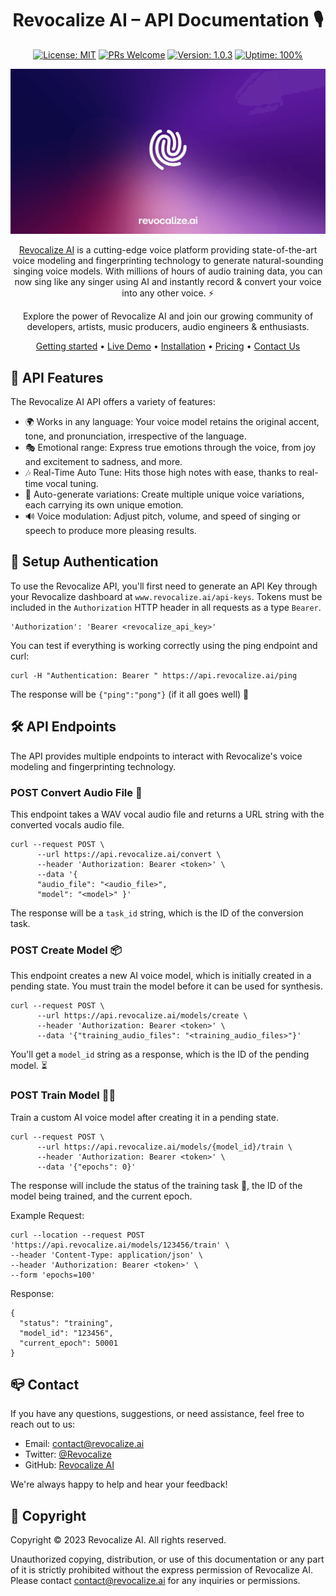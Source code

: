 <!-- markdownlint-configure-file {
  "MD013": {
    "code_blocks": false,
    "tables": false
  },
  "MD033": false,
  "MD041": false
} -->

<div align="center">

# Revocalize AI – API Documentation 🎙️

[![License: MIT](https://img.shields.io/badge/License-MIT-yellow.svg)](https://opensource.org/licenses/MIT)
<a href='http://makeapullrequest.com'><img alt='PRs Welcome' src='https://img.shields.io/badge/PRs-welcome-brightgreen.svg?style=shields'/></a>
[![Version: 1.0.3](https://img.shields.io/badge/Version-1.0.3-blue)](https://www.revocalize.ai)
[![Uptime: 100%](https://img.shields.io/badge/Uptime-100%25-brightgreen)](https://www.revocalize.ai)

[![Revocalize AI Voice Models](/images/revocalize-ai-voice-models.png)](https://www.revocalize.ai)

[Revocalize AI](https://www.revocalize.ai) is a cutting-edge voice platform providing state-of-the-art voice modeling and fingerprinting technology to generate natural-sounding singing voice models. With millions of hours of audio training data, you can now sing like any singer using AI and instantly record & convert your voice into any other voice. ⚡️ 

Explore the power of Revocalize AI and join our growing community of developers, artists, music producers, audio engineers & enthusiasts.

[Getting started](https://docs.revocalize.ai) •
[Live Demo](https://www.revocalize.ai) •
[Installation](https://docs.revocalize.ai/authentication) •
[Pricing](https://www.revocalize.ai/pricing) •
[Contact Us](mailto:contact@revocalize.ai)

</div>

## 🚀 API Features

The Revocalize AI API offers a variety of features:

- 🌍 Works in any language: Your voice model retains the original accent, tone, and pronunciation, irrespective of the language.
- 🎭 Emotional range: Express true emotions through the voice, from joy and excitement to sadness, and more.
- 🎶 Real-Time Auto Tune: Hits those high notes with ease, thanks to real-time vocal tuning.
- 🔄 Auto-generate variations: Create multiple unique voice variations, each carrying its own unique emotion.
- 🔊 Voice modulation: Adjust pitch, volume, and speed of singing or speech to produce more pleasing results.

## 🔑 Setup Authentication

To use the Revocalize API, you'll first need to generate an API Key through your Revocalize dashboard at `www.revocalize.ai/api-keys`. Tokens must be included in the `Authorization` HTTP header in all requests as a type `Bearer`.

```shell
'Authorization': 'Bearer <revocalize_api_key>'
```

You can test if everything is working correctly using the ping endpoint and curl:

```shell
curl -H "Authentication: Bearer " https://api.revocalize.ai/ping
```

The response will be `{"ping":"pong"}` (if it all goes well) 🏓


## 🛠️ API Endpoints

The API provides multiple endpoints to interact with Revocalize's voice modeling and fingerprinting technology.

### POST Convert Audio File 🔄

This endpoint takes a WAV vocal audio file and returns a URL string with the converted vocals audio file.
```shell
curl --request POST \
      --url https://api.revocalize.ai/convert \
      --header 'Authorization: Bearer <token>' \
      --data '{
      "audio_file": "<audio_file>",
      "model": "<model>" }'
```

The response will be a `task_id` string, which is the ID of the conversion task.

### POST Create Model 📦

This endpoint creates a new AI voice model, which is initially created in a pending state. You must train the model before it can be used for synthesis.

```shell
curl --request POST \
      --url https://api.revocalize.ai/models/create \
      --header 'Authorization: Bearer <token>' \
      --data '{"training_audio_files": "<training_audio_files>"}'
```

You'll get a `model_id` string as a response, which is the ID of the pending model. ⏳


### POST Train Model 🏋️‍♀️


Train a custom AI voice model after creating it in a pending state.


```shell
curl --request POST \
      --url https://api.revocalize.ai/models/{model_id}/train \
      --header 'Authorization: Bearer <token>' \
      --data '{"epochs": 0}'
```

The response will include the status of the training task 🚦, the ID of the model being trained, and the current epoch.

Example Request:

    curl --location --request POST 'https://api.revocalize.ai/models/123456/train' \
    --header 'Content-Type: application/json' \
    --header 'Authorization: Bearer <token>' \
    --form 'epochs=100'

Response:

    {
      "status": "training",
      "model_id": "123456",
      "current_epoch": 50001
    }

## 📪 Contact

If you have any questions, suggestions, or need assistance, feel free to reach out to us:

- Email: [contact@revocalize.ai](mailto:contact@revocalize.ai)
- Twitter: [@Revocalize](https://twitter.com/Revocalize)
- GitHub: [Revocalize AI](https://github.com/Revocalize)

We're always happy to help and hear your feedback!


## 📄 Copyright

Copyright © 2023 Revocalize AI. All rights reserved.

Unauthorized copying, distribution, or use of this documentation or any part of it is strictly prohibited without the express permission of Revocalize AI. Please contact [contact@revocalize.ai](mailto:contact@revocalize.ai) for any inquiries or permissions.
